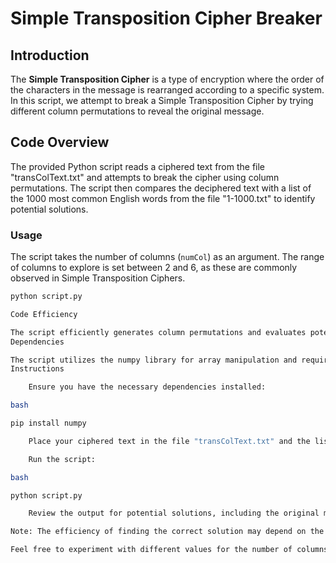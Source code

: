 # **Simple Transposition Cipher Breaker**

## **Introduction**

The **Simple Transposition Cipher** is a type of encryption where the order of the characters in the message is rearranged according to a specific system. In this script, we attempt to break a Simple Transposition Cipher by trying different column permutations to reveal the original message.

## **Code Overview**

The provided Python script reads a ciphered text from the file "transColText.txt" and attempts to break the cipher using column permutations. The script then compares the deciphered text with a list of the 1000 most common English words from the file "1-1000.txt" to identify potential solutions.

### **Usage**

The script takes the number of columns (`numCol`) as an argument. The range of columns to explore is set between 2 and 6, as these are commonly observed in Simple Transposition Ciphers.

```bash
python script.py

Code Efficiency

The script efficiently generates column permutations and evaluates potential solutions by considering the frequency of English words in the deciphered text. It outputs the possible solutions, including the original message and the column permutation used.
Dependencies

The script utilizes the numpy library for array manipulation and requires two input files: "transColText.txt" (ciphered text) and "1-1000.txt" (common English words).
Instructions

    Ensure you have the necessary dependencies installed:

bash

pip install numpy

    Place your ciphered text in the file "transColText.txt" and the list of common English words in "1-1000.txt".

    Run the script:

bash

python script.py

    Review the output for potential solutions, including the original message and the column permutation used.

Note: The efficiency of finding the correct solution may depend on the length and complexity of the ciphered text.

Feel free to experiment with different values for the number of columns (numCol) and adapt the script to your specific use case.
